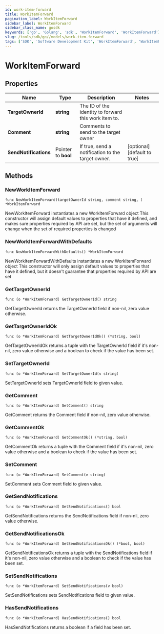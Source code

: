 ```yaml
---
id: work-item-forward
title: WorkItemForward
pagination_label: WorkItemForward
sidebar_label: WorkItemForward
sidebar_class_name: gosdk
keywords: ['go', 'Golang', 'sdk', 'WorkItemForward', 'WorkItemForward'] 
slug: /tools/sdk/go//models/work-item-forward
tags: ['SDK', 'Software Development Kit', 'WorkItemForward', 'WorkItemForward']
---
```


# WorkItemForward

## Properties

Name | Type | Description | Notes
------------ | ------------- | ------------- | -------------
**TargetOwnerId** | **string** | The ID of the identity to forward this work item to. | 
**Comment** | **string** | Comments to send to the target owner | 
**SendNotifications** | Pointer to **bool** | If true, send a notification to the target owner. | [optional] [default to true]

## Methods

### NewWorkItemForward

`func NewWorkItemForward(targetOwnerId string, comment string, ) *WorkItemForward`

NewWorkItemForward instantiates a new WorkItemForward object
This constructor will assign default values to properties that have it defined,
and makes sure properties required by API are set, but the set of arguments
will change when the set of required properties is changed

### NewWorkItemForwardWithDefaults

`func NewWorkItemForwardWithDefaults() *WorkItemForward`

NewWorkItemForwardWithDefaults instantiates a new WorkItemForward object
This constructor will only assign default values to properties that have it defined,
but it doesn't guarantee that properties required by API are set

### GetTargetOwnerId

`func (o *WorkItemForward) GetTargetOwnerId() string`

GetTargetOwnerId returns the TargetOwnerId field if non-nil, zero value otherwise.

### GetTargetOwnerIdOk

`func (o *WorkItemForward) GetTargetOwnerIdOk() (*string, bool)`

GetTargetOwnerIdOk returns a tuple with the TargetOwnerId field if it's non-nil, zero value otherwise
and a boolean to check if the value has been set.

### SetTargetOwnerId

`func (o *WorkItemForward) SetTargetOwnerId(v string)`

SetTargetOwnerId sets TargetOwnerId field to given value.


### GetComment

`func (o *WorkItemForward) GetComment() string`

GetComment returns the Comment field if non-nil, zero value otherwise.

### GetCommentOk

`func (o *WorkItemForward) GetCommentOk() (*string, bool)`

GetCommentOk returns a tuple with the Comment field if it's non-nil, zero value otherwise
and a boolean to check if the value has been set.

### SetComment

`func (o *WorkItemForward) SetComment(v string)`

SetComment sets Comment field to given value.


### GetSendNotifications

`func (o *WorkItemForward) GetSendNotifications() bool`

GetSendNotifications returns the SendNotifications field if non-nil, zero value otherwise.

### GetSendNotificationsOk

`func (o *WorkItemForward) GetSendNotificationsOk() (*bool, bool)`

GetSendNotificationsOk returns a tuple with the SendNotifications field if it's non-nil, zero value otherwise
and a boolean to check if the value has been set.

### SetSendNotifications

`func (o *WorkItemForward) SetSendNotifications(v bool)`

SetSendNotifications sets SendNotifications field to given value.

### HasSendNotifications

`func (o *WorkItemForward) HasSendNotifications() bool`

HasSendNotifications returns a boolean if a field has been set.


